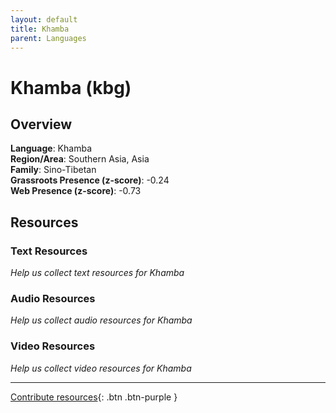 ```yaml
---
layout: default
title: Khamba
parent: Languages
---
```


# Khamba (kbg)

## Overview

**Language**: Khamba  
**Region/Area**: Southern Asia, Asia  
**Family**: Sino-Tibetan  
**Grassroots Presence (z-score)**: -0.24  
**Web Presence (z-score)**: -0.73  

## Resources

### Text Resources
*Help us collect text resources for Khamba*

### Audio Resources
*Help us collect audio resources for Khamba*

### Video Resources
*Help us collect video resources for Khamba*

---

[Contribute resources](https://forms.office.com/e/1SfLJx3u1r){: .btn .btn-purple }
